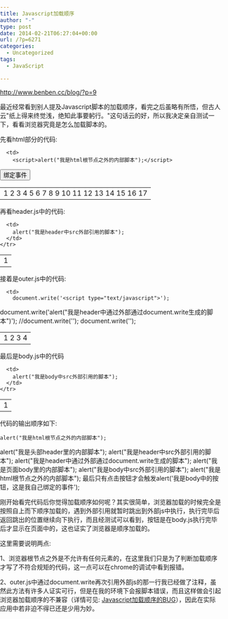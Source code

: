 ```yaml
---
title: Javascript加载顺序
author: "-"
type: post
date: 2014-02-21T06:27:04+00:00
url: /?p=6271
categories:
  - Uncategorized
tags:
  - JavaScript

---
```

http://www.benben.cc/blog/?p=9

最近经常看到别人提及Javascript脚本的加载顺序，看完之后虽略有所悟，但古人云"纸上得来终觉浅，绝知此事要躬行。"这句话云的好，所以我决定亲自测试一下，看看浏览器究竟是怎么加载脚本的。

先看html部分的代码: 

  <table>
    <tr>
      <td>
        1
2
3
4
5
6
7
8
9
10
11
12
13
14
15
16
17
      </td>
      
      <td>
        <script>alert("我是html根节点之外的内部脚本");</script>
<html>
<head>
	<meta http-equiv="Content-Type" content="text/html; charset=utf-8" />
	<title>JavaScript</title>
	<style type="text/css">body {margin:0;padding:0;}</style>
	<script>alert("我是头部header里的内部脚本");</script>
	<script src="header.js"></script>
	<script src="outer.js"></script>
</head>
<body>
	<script>alert("我是页面body里的内部脚本");</script>
	<script src="body.js"></script>
	<input type="button" value="绑定事件" onclick="javascript:alert('我是body中的按钮，这是我自己绑定的事件');"></input>
</body>
</html>
<script>alert("我是html根节点之外的内部脚本");</script>
      </td>
    </tr>
  </table>

再看header.js中的代码: 

  <table>
    <tr>
      <td>
        1
      </td>
      
      <td>
        alert("我是header中src外部引用的脚本");
      </td>
    </tr>
  </table>

接着是outer.js中的代码: 

  <table>
    <tr>
      <td>
        1
2
3
4
      </td>
      
      <td>
        document.write('<script type="text/javascript">');
document.write('alert("我是header中通过外部通过document.write生成的脚本")');
//document.write('<script src="outerouter.js"></script>');
document.write('</script>');
      </td>
    </tr>
  </table>

最后是body.js中的代码

  <table>
    <tr>
      <td>
        1
      </td>
      
      <td>
        alert("我是body中src外部引用的脚本");
      </td>
    </tr>
  </table>

代码的输出顺序如下: 
  
    alert("我是html根节点之外的内部脚本");
alert("我是头部header里的内部脚本");
alert("我是header中src外部引用的脚本");
alert("我是header中通过外部通过document.write生成的脚本");
alert("我是页面body里的内部脚本");
alert("我是body中src外部引用的脚本");
alert("我是html根节点之外的内部脚本");
最后只有点击按钮才会触发alert('我是body中的按钮，这是我自己绑定的事件');
  

刚开始看完代码后你觉得加载顺序如何呢？其实很简单，浏览器加载的时候完全是按照自上而下顺序加载的，遇到外部引用就暂时跳出到外部js中执行，执行完毕后返回跳出的位置继续向下执行，而且经测试可以看到，按钮是在body.js执行完毕后才显示在页面中的，这也证实了浏览器是顺序加载的。

这里需要说明两点: 
  
1、浏览器根节点之外是不允许有任何元素的，在这里我们只是为了判断加载顺序才写了不符合规矩的代码，这一点可以在chrome的调试中看到报错。
  
2、outer.js中通过document.write再次引用外部js的那一行我已经做了注释，虽然此方法有许多人证实可行，但是在我的环境下会报脚本错误，而且这样做会引起浏览器加载顺序的不兼容（详情可见: [Javascript加载顺序的BUG][1]），因此在实际应用中若非迫不得已还是少用为妙。

 [1]: http://uicss.cn/javascript-load-order/